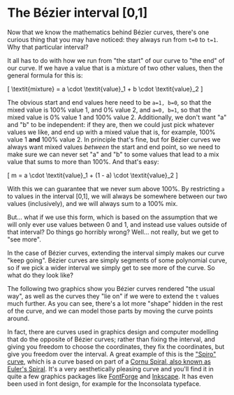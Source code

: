 # The Bézier interval [0,1]

Now that we know the mathematics behind Bézier curves, there's one curious thing that you may have noticed: they always run from `t=0` to `t=1`. Why that particular interval?

It all has to do with how we run from "the start" of our curve to "the end" of our curve. If we have a value that is a mixture of two other values, then the general formula for this is:

\[
  \textit{mixture} = a \cdot \textit{value}_1 + b \cdot \textit{value}_2
\]

The obvious start and end values here need to be `a=1, b=0`, so that the mixed value is 100% value 1, and 0% value 2, and `a=0, b=1`, so that the mixed value is 0% value 1 and 100% value 2. Additionally, we don't want "a" and "b" to be independent: if they are, then we could just pick whatever values we like, and end up with a mixed value that is, for example, 100% value 1 **and** 100% value 2. In principle that's fine, but for Bézier curves we always want mixed values *between* the start and end point, so we need to make sure we can never set "a" and "b" to some values that lead to a mix value that sums to more than 100%. And that's easy:

\[
  m = a \cdot \textit{value}_1 + (1 - a) \cdot \textit{value}_2
\]

With this we can guarantee that we never sum above 100%. By restricting `a` to values in the interval [0,1], we will always be somewhere between our two values (inclusively), and we will always sum to a 100% mix.

But... what if we use this form, which is based on the assumption that we will only ever use values between 0 and 1, and instead use values outside of that interval? Do things go horribly wrong? Well... not really, but we get to "see more".

In the case of Bézier curves, extending the interval simply makes our curve "keep going". Bézier curves are simply segments of some polynomial curve, so if we pick a wider interval we simply get to see more of the curve. So what do they look like?

The following two graphics show you Bézier curves rendered "the usual way", as well as the curves they "lie on" if we were to extend the `t` values much further. As you can see, there's a lot more "shape" hidden in the rest of the curve, and we can model those parts by moving the curve points around.

<div class="figure">
<graphics-element title="Quadratic infinite interval Bézier curve" src="./extended.js" data-type="quadratic"></graphics-element>
<graphics-element title="Cubic infinite interval Bézier curve" src="./extended.js" data-type="cubic"></graphics-element>
</div>

In fact, there are curves used in graphics design and computer modelling that do the opposite of Bézier curves; rather than fixing the interval, and giving you freedom to choose the coordinates, they fix the coordinates, but give you freedom over the interval. A great example of this is the ["Spiro" curve](https://levien.com/phd/phd.html), which is a curve based on part of a [Cornu Spiral, also known as Euler's Spiral](https://en.wikipedia.org/wiki/Euler_spiral). It's a very aesthetically pleasing curve and you'll find it in quite a few graphics packages like [FontForge](https://fontforge.org/en-US/) and [Inkscape](https://inkscape.org). It has even been used in font design, for example for the Inconsolata typeface.
